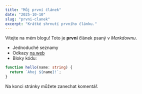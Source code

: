 ```yaml
---
title: "Můj první článek"
date: "2025-10-10"
slug: "prvni-clanek"
excerpt: "Krátké shrnutí prvního článku."
---
```


Vítejte na mém blogu! Toto je **první** článek psaný v _Markdownu_.

- Jednoduché seznamy
- Odkazy [na web](https://example.com)
- Bloky kódu:

```ts
function hello(name: string) {
  return `Ahoj ${name}!`;
}
```

Na konci stránky můžete zanechat komentář.

